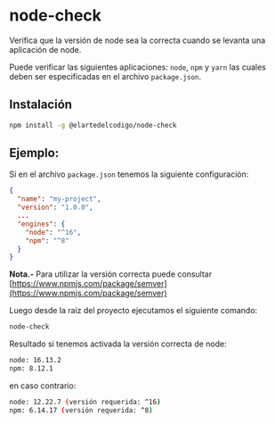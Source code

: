 # node-check

Verifica que la versión de node sea la correcta cuando se levanta una aplicación de node.

Puede verificar las siguientes aplicaciones: `node`, `npm` y `yarn` las cuales deben ser especificadas en el archivo `package.json`.

## Instalación

```bash
npm install -g @elartedelcodigo/node-check
```

## Ejemplo:

Si en el archivo `package.json` tenemos la siguiente configuración:

```json
{
  "name": "my-project",
  "version": "1.0.0",
  ...
  "engines": {
    "node": "^16",
    "npm": "^8"
  }
}
```

**Nota.-** Para utilizar la versión correcta puede consultar [https://www.npmjs.com/package/semver](https://www.npmjs.com/package/semver)

Luego desde la raiz del proyecto ejecutamos el siguiente comando:

```bash
node-check
```

Resultado si tenemos activada la versión correcta de node:

```bash
node: 16.13.2
npm: 8.12.1
```

en caso contrario:

```bash
node: 12.22.7 (versión requerida: ^16)
npm: 6.14.17 (versión requerida: ^8)
```
